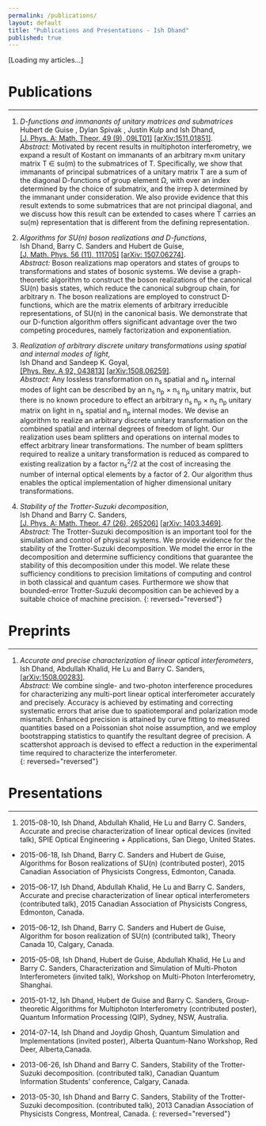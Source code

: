 ```yaml
---
permalink: /publications/
layout: default
title: "Publications and Presentations - Ish Dhand"
published: true
---
```








<script type="text/javascript">
<!--
var arxiv_authorid="http://arxiv.org/a/dhand_i_1";
var arxiv_format="arxiv";
var arxiv_max_entries=0;
var arxiv_includeDOI=1;
var arxiv_includeSubjects=1;
//--></script>
<script type="text/javascript" src="http://arxiv.org/js/myarticles.js"></script>
<div id="arxivfeed">[Loading my articles...]</div>




# Publications
------------------
1. _D-functions and immanants of unitary matrices and submatrices_  
Hubert de Guise , Dylan Spivak , Justin Kulp and Ish Dhand,  
[[J. Phys. A: Math. Theor. 49 (9), 09LT01]](http://iopscience.iop.org/article/10.1088/1751-8113/49/9/09LT01) [[arXiv:1511.01851]](http://arxiv.org/abs/1511.01851).  
*Abstract:* Motivated by recent results in multiphoton interferometry, we expand a result of Kostant on immanants of an arbitrary m×m unitary matrix T ∈ su(m) to the submatrices of T. Specifically, we show that immanants of principal submatrices of a unitary matrix T are a sum of the diagonal D-functions of group element Ω, with over an index determined by the choice of submatrix, and the irrep λ determined by the immanant under consideration. We also provide evidence that this result extends to some submatrices that are not principal diagonal, and we discuss how this result can be extended to cases where T carries an su(m) representation that is different from the defining representation.  

1. _Algorithms for SU(n) boson realizations and D-functions_,  
Ish Dhand, Barry C. Sanders and Hubert de Guise,  
[[J. Math. Phys. 56 (11), 111705]](http://scitation.aip.org/content/aip/journal/jmp/56/11/10.1063/1.4935433) 
[[arXiv: 1507.06274]](http://arxiv.org/abs/1507.06274).  
*Abstract:* Boson realizations map operators and states of groups to transformations and states of bosonic systems. We devise a graph-theoretic algorithm to construct the boson realizations of the canonical SU(n) basis states, which reduce the canonical subgroup chain, for arbitrary n. The boson realizations are employed to construct D-functions, which are the matrix elements of arbitrary irreducible representations, of SU(n) in the canonical basis. We demonstrate that our D-function algorithm offers significant advantage over the two competing procedures, namely factorization and exponentiation.

1. _Realization of arbitrary discrete unitary transformations using spatial and internal modes of light_,  
Ish Dhand and Sandeep K. Goyal,  
[[Phys. Rev. A 92, 043813]](http://journals.aps.org/pra/abstract/10.1103/PhysRevA.92.043813)  [[arXiv:1508.06259]](http://arxiv.org/abs/1508.06259).  
*Abstract:* Any lossless transformation on n<sub>s</sub> spatial and n<sub>p</sub> internal modes of light can be described by an n<sub>s</sub> n<sub>p</sub> × n<sub>s</sub> n<sub>p</sub> unitary matrix, but there is no known procedure to effect an arbitrary n<sub>s</sub> n<sub>p</sub> × n<sub>s</sub> n<sub>p</sub> unitary matrix on light in n<sub>s</sub> spatial and n<sub>p</sub> internal modes. We devise an algorithm to realize an arbitrary discrete unitary transformation on the combined spatial and internal degrees of freedom of light. Our realization uses beam splitters and operations on internal modes to effect arbitrary linear transformations. The number of beam splitters required to realize a unitary transformation is reduced as compared to existing realization by a factor n<sub>s</sub><sup>2</sup>/2 at the cost of increasing the number of internal optical elements by a factor of 2. Our algorithm thus enables the optical implementation of higher dimensional unitary transformations.

1. _Stability of the Trotter-Suzuki decomposition_,  
Ish Dhand and Barry C. Sanders,  
[[J. Phys. A: Math. Theor. 47 (26), 265206]](http://iopscience.iop.org/article/10.1088/1751-8113/47/26/265206)  [[arXiv: 1403.3469]](http://arxiv.org/abs/1403.3469).  
*Abstract:* The Trotter-Suzuki decomposition is an important tool for the simulation and control of physical systems. We provide evidence for the stability of the Trotter-Suzuki decomposition. We model the error in the decomposition and determine sufficiency conditions that guarantee the stability of this decomposition under this model. We relate these sufficiency conditions to precision limitations of computing and control in both classical and quantum cases. Furthermore we show that bounded-error Trotter-Suzuki decomposition can be achieved by a suitable choice of machine precision.
{: reversed="reversed"}

# Preprints
------------------
1. _Accurate and precise characterization of linear optical interferometers_,  
Ish Dhand, Abdullah Khalid, He Lu and Barry C. Sanders,  
[[arXiv:1508.00283]](http://arxiv.org/abs/1508.00283).  
*Abstract:* We combine single- and two-photon interference procedures for characterizing any multi-port linear optical interferometer accurately and precisely. Accuracy is achieved by estimating and correcting systematic errors that arise due to spatiotemporal and polarization mode mismatch. Enhanced precision is attained by curve fitting to measured quantities based on a Poissonian shot noise assumption, and we employ bootstrapping statistics to quantify the resultant degree of precision. A scattershot approach is devised to effect a reduction in the experimental time required to characterize the interferometer.  
{: reversed="reversed"}

# Presentations
------------------

1. 2015-08-10, Ish Dhand, Abdullah Khalid, He Lu and Barry C. Sanders, Accurate and precise characterization of linear optical devices (invited talk), SPIE Optical Engineering + Applications, San Diego, United States. 

* 2015-06-18, Ish Dhand, Barry C. Sanders and Hubert de Guise, Algorithms for Boson realizations of SU(n) (contributed poster), 2015 Canadian Association of Physicists Congress, Edmonton, Canada.

* 2015-06-17, Ish Dhand, Abdullah Khalid, He Lu and Barry C. Sanders, Accurate and precise characterization of linear optical interferometers (contributed talk), 2015 Canadian Association of Physicists Congress, Edmonton, Canada.

* 2015-06-12, Ish Dhand, Barry C. Sanders and Hubert de Guise, Algorithm for boson realization of SU(n) (contributed talk), Theory Canada 10, Calgary, Canada. 

* 2015-05-08, Ish Dhand, Hubert de Guise, Abdullah Khalid, He Lu and Barry C. Sanders, Characterization and Simulation of Multi-Photon Interferometers (invited talk), Workshop on Multi-Photon Interferometry, Shanghai.

* 2015-01-12, Ish Dhand, Hubert de Guise and Barry C. Sanders, Group-theoretic Algorithms for Multiphoton Interferometry (contributed poster), Quantum Information Processing (QIP), Sydney, NSW, Australia. 

* 2014-07-14, Ish Dhand and Joydip Ghosh, Quantum Simulation and Implementations (invited poster), Alberta Quantum-Nano Workshop, Red Deer, Alberta,Canada.

* 2013-06-26, Ish Dhand and Barry C. Sanders, Stability of the Trotter-Suzuki decomposition. (contributed talk), Canadian Quantum Information Students' conference, Calgary, Canada.

* 2013-05-30, Ish Dhand and Barry C. Sanders, Stability of the Trotter-Suzuki decomposition. (contributed talk), 2013 Canadian Association of Physicists Congress, Montreal, Canada.
{: reversed="reversed"}
